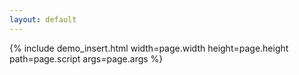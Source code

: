```yaml
---
layout: default
---
```


{% include demo_insert.html width=page.width height=page.height path=page.script args=page.args %}	
